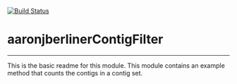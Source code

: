 [![Build Status](https://travis-ci.org/aaronjberliner/aaronjberlinerContigFilter.svg?branch=master)](https://travis-ci.org/aaronjberliner/aaronjberlinerContigFilter)

# aaronjberlinerContigFilter
---

This is the basic readme for this module. This module contains an example method that counts the contigs in a contig set.